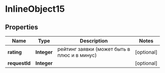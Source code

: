 

# InlineObject15

## Properties

Name | Type | Description | Notes
------------ | ------------- | ------------- | -------------
**rating** | **Integer** | рейтинг заявки (может быть в плюс и в минус) |  [optional]
**requestId** | **Integer** |  |  [optional]



